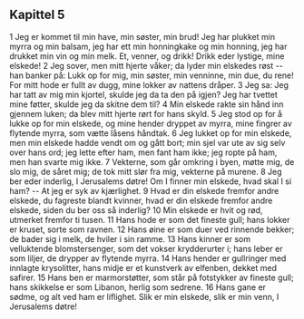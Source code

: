 ## Kapittel 5

1 Jeg er kommet til min have, min søster, min brud! Jeg har plukket min myrra og min balsam, jeg har ett min honningkake og min honning, jeg har drukket min vin og min melk. Et, venner, og drikk! Drikk eder lystige, mine elskede! 
2 Jeg sover, men mitt hjerte våker; da lyder min elskedes røst -- han banker på: Lukk op for mig, min søster, min venninne, min due, du rene! For mitt hode er fullt av dugg, mine lokker av nattens dråper. 
3 Jeg sa: Jeg har tatt av mig min kjortel, skulde jeg da ta den på igjen? Jeg har tvettet mine føtter, skulde jeg da skitne dem til? 
4 Min elskede rakte sin hånd inn gjennem luken; da blev mitt hjerte rørt for hans skyld. 
5 Jeg stod op for å lukke op for min elskede, og mine hender dryppet av myrra, mine fingrer av flytende myrra, som vætte låsens håndtak. 
6 Jeg lukket op for min elskede, men min elskede hadde vendt om og gått bort; min sjel var ute av sig selv over hans ord; jeg lette efter ham, men fant ham ikke; jeg ropte på ham, men han svarte mig ikke. 
7 Vekterne, som går omkring i byen, møtte mig, de slo mig, de såret mig; de tok mitt slør fra mig, vekterne på murene. 
8 Jeg ber eder inderlig, I Jerusalems døtre! Om I finner min elskede, hvad skal I si ham? -- At jeg er syk av kjærlighet. 
9 Hvad er din elskede fremfor andre elskede, du fagreste blandt kvinner, hvad er din elskede fremfor andre elskede, siden du ber oss så inderlig? 
10 Min elskede er hvit og rød, utmerket fremfor ti tusen. 
11 Hans hode er som det fineste gull; hans lokker er kruset, sorte som ravnen. 
12 Hans øine er som duer ved rinnende bekker; de bader sig i melk, de hviler i sin ramme. 
13 Hans kinner er som velluktende blomstersenger, som det vokser krydderurter i; hans leber er som liljer, de drypper av flytende myrra. 
14 Hans hender er gullringer med innlagte krysolitter, hans midje er et kunstverk av elfenben, dekket med safirer. 
15 Hans ben er marmorstøtter, som står på fotstykker av fineste gull; hans skikkelse er som Libanon, herlig som sedrene. 
16 Hans gane er sødme, og alt ved ham er liflighet. Slik er min elskede, slik er min venn, I Jerusalems døtre!